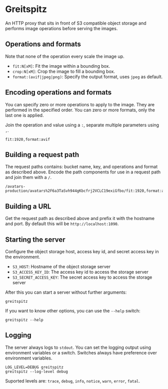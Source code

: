 # Greitspitz

An HTTP proxy that sits in front of S3 compatible object storage and performs image operations before serving the images.

## Operations and formats

Note that none of the operation every scale the image up.

* `fit:N[xM]`: Fit the image within a bounding box.
* `crop:N[xM]`: Crop the image to fill a bounding box.
* `format:(avif|jpeg|png)`: Specify the output format, uses `jpeg` as default.

## Encoding operations and formats

You can specify zero or more operations to apply to the image. They are performed in the specified order. You can zero or more formats, only the last one is applied.

Join the operation and value using a `:`, separate multiple parameters using `,`.

    fit:1920,format:avif

## Building a request path

The request paths contains: bucket name, key, and operations and format as described above. Encode the path components for use in a request path and join them with a `/`.

    /avatars-production/avatars%2F6a3TaSvh944gKbcfrj2VCLC19exiGfbo/fit:1920,format:avif

## Building a URL

Get the request path as described above and prefix it with the hostname and port. By default this will be `http://localhost:1090`.

## Starting the server

Configure the object storage host, access key id, and secret access key in the environment.

* `S3_HOST`: Hostname of the object storage server
* `S3_ACCESS_KEY_ID`: The access key id to access the storage server
* `S3_SECRET_ACCESS_KEY`: The secret access key to access the storage server

After this you can start a server without further arguments:

    greitspitz

If you want to know other options, you can use the `--help` switch:

    greitspitz --help

## Logging

The server always logs to `stdout`. You can set the logging output using environment variables or a switch. Switches always have preference over environment variables.

    LOG_LEVEL=DEBUG greitspitz
    greitspitz --log-level debug

Suported levels are: `trace`, `debug`, `info`, `notice`, `warn`, `error`, `fatal`.
